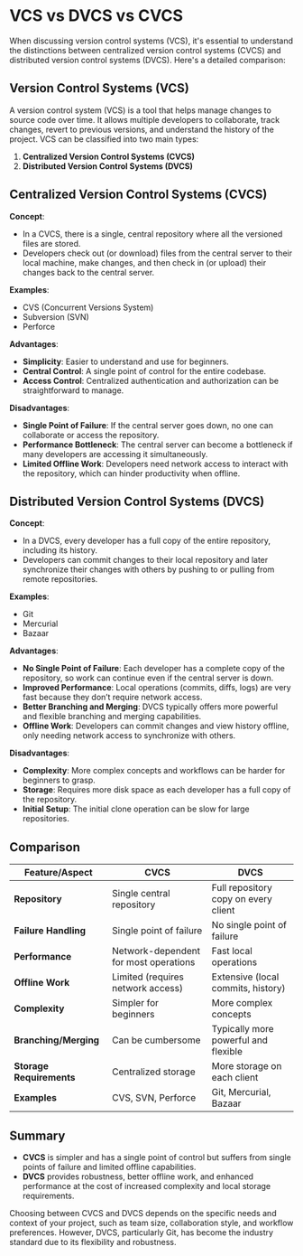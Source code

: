 # VCS vs DVCS vs CVCS

When discussing version control systems (VCS), it's essential to understand the distinctions between centralized version control systems (CVCS) and distributed version control systems (DVCS). Here's a detailed comparison:

## Version Control Systems (VCS)

A version control system (VCS) is a tool that helps manage changes to source code over time. It allows multiple developers to collaborate, track changes, revert to previous versions, and understand the history of the project. VCS can be classified into two main types:

1. **Centralized Version Control Systems (CVCS)**
2. **Distributed Version Control Systems (DVCS)**

## Centralized Version Control Systems (CVCS)

**Concept**:
- In a CVCS, there is a single, central repository where all the versioned files are stored.
- Developers check out (or download) files from the central server to their local machine, make changes, and then check in (or upload) their changes back to the central server.

**Examples**:
- CVS (Concurrent Versions System)
- Subversion (SVN)
- Perforce

**Advantages**:
- **Simplicity**: Easier to understand and use for beginners.
- **Central Control**: A single point of control for the entire codebase.
- **Access Control**: Centralized authentication and authorization can be straightforward to manage.

**Disadvantages**:
- **Single Point of Failure**: If the central server goes down, no one can collaborate or access the repository.
- **Performance Bottleneck**: The central server can become a bottleneck if many developers are accessing it simultaneously.
- **Limited Offline Work**: Developers need network access to interact with the repository, which can hinder productivity when offline.

## Distributed Version Control Systems (DVCS)

**Concept**:
- In a DVCS, every developer has a full copy of the entire repository, including its history.
- Developers can commit changes to their local repository and later synchronize their changes with others by pushing to or pulling from remote repositories.

**Examples**:
- Git
- Mercurial
- Bazaar

**Advantages**:
- **No Single Point of Failure**: Each developer has a complete copy of the repository, so work can continue even if the central server is down.
- **Improved Performance**: Local operations (commits, diffs, logs) are very fast because they don’t require network access.
- **Better Branching and Merging**: DVCS typically offers more powerful and flexible branching and merging capabilities.
- **Offline Work**: Developers can commit changes and view history offline, only needing network access to synchronize with others.

**Disadvantages**:
- **Complexity**: More complex concepts and workflows can be harder for beginners to grasp.
- **Storage**: Requires more disk space as each developer has a full copy of the repository.
- **Initial Setup**: The initial clone operation can be slow for large repositories.

## Comparison

| Feature/Aspect              | CVCS                                    | DVCS                                  |
|-----------------------------|-----------------------------------------|---------------------------------------|
| **Repository**              | Single central repository               | Full repository copy on every client  |
| **Failure Handling**        | Single point of failure                 | No single point of failure            |
| **Performance**             | Network-dependent for most operations   | Fast local operations                 |
| **Offline Work**            | Limited (requires network access)       | Extensive (local commits, history)    |
| **Complexity**              | Simpler for beginners                   | More complex concepts                 |
| **Branching/Merging**       | Can be cumbersome                       | Typically more powerful and flexible  |
| **Storage Requirements**    | Centralized storage                     | More storage on each client           |
| **Examples**                | CVS, SVN, Perforce                      | Git, Mercurial, Bazaar                |

## Summary

- **CVCS** is simpler and has a single point of control but suffers from single points of failure and limited offline capabilities.
- **DVCS** provides robustness, better offline work, and enhanced performance at the cost of increased complexity and local storage requirements.

Choosing between CVCS and DVCS depends on the specific needs and context of your project, such as team size, collaboration style, and workflow preferences. However, DVCS, particularly Git, has become the industry standard due to its flexibility and robustness.
